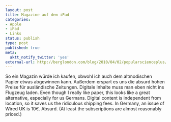 ```yaml
---
layout: post
title: Magazine auf dem iPad
categories:
- Apple
- iPad
- Links
status: publish
type: post
published: true
meta:
  aktt_notify_twitter: 'yes'
external-url: http://berglondon.com/blog/2010/04/02/popularscienceplus/
---
```

So ein Magazin würde ich kaufen, obwohl ich auch dem altmodischen Papier etwas abgewinnen kann. Außerdem erspart es uns die absurd hohen Preise für ausländische Zeitungen. Digitale Inhalte muss man eben nicht ins Flugzeug laden.
<span class="en">Even though I really like paper, this looks like a great alternative, especially for us Germans. Digital content is independent from location, so it saves us the ridiculous shipping fees. In Germany, an issue of Wired UK is 10€. Absurd. (At least the subscriptions are almost reasonably priced.)</class>
